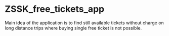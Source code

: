 # ZSSK_free_tickets_app
Main idea of the application is to find still available tickets without charge on long distance trips where buying single free ticket is not possible. 
